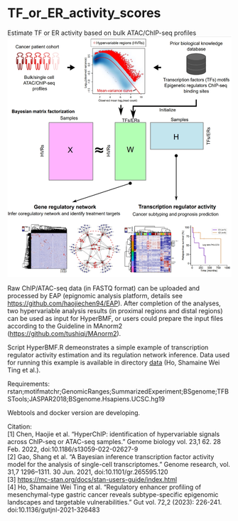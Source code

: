 # TF_or_ER_activity_scores
Estimate TF or ER activity based on bulk ATAC/ChIP-seq profiles
![image](https://github.com/haojiechen94/TF_or_ER_activity_scores/blob/master/images/HyperBMF.png)

Raw ChIP/ATAC-seq data (in FASTQ format) can be uploaded and processed by EAP (epignomic analysis platform, details see https://github.com/haojiechen94/EAP). After completion of the analyses, two hypervariable analysis results (in proximal regions and distal regions) can be used as input for HyperBMF, or users could prepare the input files according to the Guideline in MAnorm2 (https://github.com/tushiqi/MAnorm2).

Script HyperBMF.R demeonstrates a simple example of transcription regulator activity estimation and its regulation network inference.
Data used for running this example is available in directory [data](https://github.com/haojiechen94/TF_or_ER_activity_scores/tree/master/data) (Ho, Shamaine Wei Ting et al.).

Requirements:
rstan;motifmatchr;GenomicRanges;SummarizedExperiment;BSgenome;TFBSTools;JASPAR2018;BSgenome.Hsapiens.UCSC.hg19

Webtools and docker version are developing.

Citation:<br>
[1] Chen, Haojie et al. “HyperChIP: identification of hypervariable signals across ChIP-seq or ATAC-seq samples.” Genome biology vol. 23,1 62. 28 Feb. 2022, doi:10.1186/s13059-022-02627-9<br>
[2] Gao, Shang et al. “A Bayesian inference transcription factor activity model for the analysis of single-cell transcriptomes.” Genome research, vol. 31,7 1296–1311. 30 Jun. 2021, doi:10.1101/gr.265595.120<br>
[3] https://mc-stan.org/docs/stan-users-guide/index.html<br>
[4] Ho, Shamaine Wei Ting et al. “Regulatory enhancer profiling of mesenchymal-type gastric cancer reveals subtype-specific epigenomic landscapes and targetable vulnerabilities.” Gut vol. 72,2 (2023): 226-241. doi:10.1136/gutjnl-2021-326483

